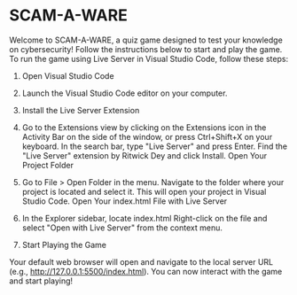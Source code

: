 # SCAM-A-WARE
Welcome to SCAM-A-WARE, a quiz game designed to test your knowledge on cybersecurity! Follow the instructions below to start and play the game.
To run the game using Live Server in Visual Studio Code, follow these steps:

1. Open Visual Studio Code

2. Launch the Visual Studio Code editor on your computer.

3. Install the Live Server Extension

4. Go to the Extensions view by clicking on the Extensions icon in the Activity Bar on the side of the window, or press Ctrl+Shift+X on your keyboard.
In the search bar, type "Live Server" and press Enter.
Find the "Live Server" extension by Ritwick Dey and click Install.
Open Your Project Folder

5. Go to File > Open Folder in the menu.
Navigate to the folder where your project is located and select it. This will open your project in Visual Studio Code.
Open Your index.html File with Live Server

6. In the Explorer sidebar, locate index.html 
Right-click on the file and select "Open with Live Server" from the context menu.

7. Start Playing the Game

Your default web browser will open and navigate to the local server URL (e.g., http://127.0.0.1:5500/index.html).
You can now interact with the game and start playing!
